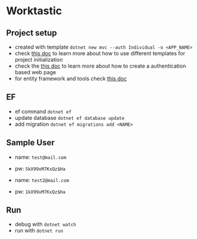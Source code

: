 # Worktastic

## Project setup
* created with template `dotnet new mvc --auth Individual -o <APP_NAME>`
* check [this doc](https://learn.microsoft.com/en-us/dotnet/core/tools/dotnet-new) to learn more about how to use different templates for project initialization
* check the [this doc](https://learn.microsoft.com/en-us/aspnet/core/security/authentication/) to learn more about how to create a authentication based web page
* for entity framework and tools check [this doc](https://learn.microsoft.com/en-us/ef/core/cli/dotnet)

## EF
* ef command `dotnet ef`
* update database `dotnet ef database update`
* add migration `dotnet ef migrations add <NAME>`

## Sample User
* name: `test@mail.com`
* pw: `5kX99xM7KxQz$Ha`

* name: `test2@mail.com`
* pw: `1kX99xM7KxQz$Ha`

## Run
* debug with `dotnet watch`
* run with `dotnet run`